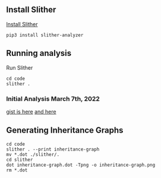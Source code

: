 ## Install Slither
[Install Slither](https://github.com/crytic/slither#how-to-install)
```
pip3 install slither-analyzer
```

## Running analysis

Run Slither
```
cd code
slither .
```

### Initial Analysis March 7th, 2022
[gist is here](https://gist.github.com/johnwhitton/fd6682e7b9ff72577e2e5021d93ba143)
[and here](./analysis.md)

## Generating Inheritance Graphs

```
cd code
slither . --print inheritance-graph
mv *.dot ./slither/.
cd slither
dot inheritance-graph.dot -Tpng -o inheritance-graph.png
rm *.dot
```

